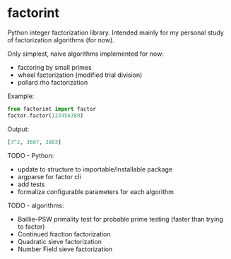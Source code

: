 # factorint
Python integer factorization library. Intended mainly for my personal study of factorization algorithms (for now).

Only simplest, naive algorithms implemented for now:
- factoring by small primes
- wheel factorization (modified trial division)
- pollard rho factorization

Example:

```Python
from factorint import factor
factor.factor(123456789)
```

Output:
```Python
[3^2, 3607, 3803]
```


TODO - Python:
- update to structure to importable/installable package
- argparse for factor cli
- add tests
- formalize configurable parameters for each algorithm

TODO - algorithms:
- Baillie–PSW primality test for probable prime testing (faster than trying to factor)
- Continued fraction factorization
- Quadratic sieve factorization
- Number Field sieve factorization
